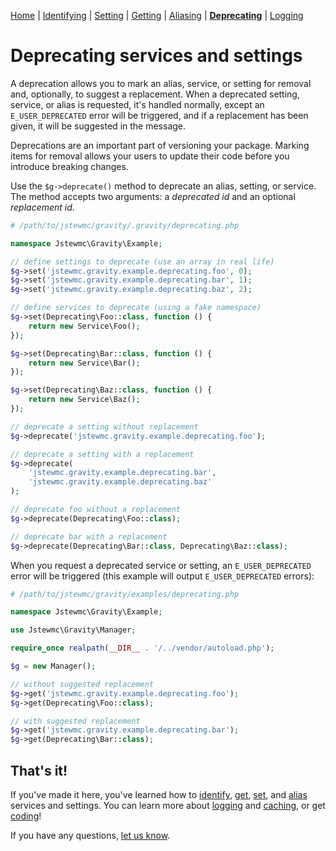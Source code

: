 [Home](index.md) | [Identifying](identifying.md) | [Setting](setting.md) | [Getting](getting.md) | [Aliasing](aliasing.md) | [**Deprecating**](deprecating.md) | [Logging](logging.md)

# Deprecating services and settings

A deprecation allows you to mark an alias, service, or setting for removal and, optionally, to suggest a replacement. When a deprecated setting, service, or alias is requested, it's handled normally, except an `E_USER_DEPRECATED` error will be triggered, and if a replacement has been given, it will be suggested in the message.

Deprecations are an important part of versioning your package. Marking items for removal allows your users to update their code before you introduce breaking changes.

Use the `$g->deprecate()` method to deprecate an alias, setting, or service. The method accepts two arguments: a _deprecated id_ and an optional _replacement id_.

```php
# /path/to/jstewmc/gravity/.gravity/deprecating.php

namespace Jstewmc\Gravity\Example;

// define settings to deprecate (use an array in real life)
$g->set('jstewmc.gravity.example.deprecating.foo', 0);
$g->set('jstewmc.gravity.example.deprecating.bar', 1);
$g->set('jstewmc.gravity.example.deprecating.baz', 2);

// define services to deprecate (using a fake namespace)
$g->set(Deprecating\Foo::class, function () {
    return new Service\Foo();
});

$g->set(Deprecating\Bar::class, function () {
    return new Service\Bar();
});

$g->set(Deprecating\Baz::class, function () {
    return new Service\Baz();
});

// deprecate a setting without replacement
$g->deprecate('jstewmc.gravity.example.deprecating.foo');

// deprecate a setting with a replacement
$g->deprecate(
    'jstewmc.gravity.example.deprecating.bar',
    'jstewmc.gravity.example.deprecating.baz'
);

// deprecate foo without a replacement
$g->deprecate(Deprecating\Foo::class);

// deprecate bar with a replacement
$g->deprecate(Deprecating\Bar::class, Deprecating\Baz::class);
```

When you request a deprecated service or setting, an `E_USER_DEPRECATED` error will be triggered (this example will output `E_USER_DEPRECATED` errors):

```php
# /path/to/jstewmc/gravity/examples/deprecating.php

namespace Jstewmc\Gravity\Example;

use Jstewmc\Gravity\Manager;

require_once realpath(__DIR__ . '/../vendor/autoload.php');

$g = new Manager();

// without suggested replacement
$g->get('jstewmc.gravity.example.deprecating.foo');
$g->get(Deprecating\Foo::class);

// with suggested replacement
$g->get('jstewmc.gravity.example.deprecating.bar');
$g->get(Deprecating\Bar::class);
```

## That's it!

If you've made it here, you've learned how to [identify](identifying.md), [get](getting.md), [set](setting.md), and [alias](aliasing.md) services and settings. You can learn more about [logging](logging.md) and  [caching](caching.md), or get [coding](https://github.com/jstewmc/gravity)!

If you have any questions, [let us know](mailto:clayjs0@gmail.com).
